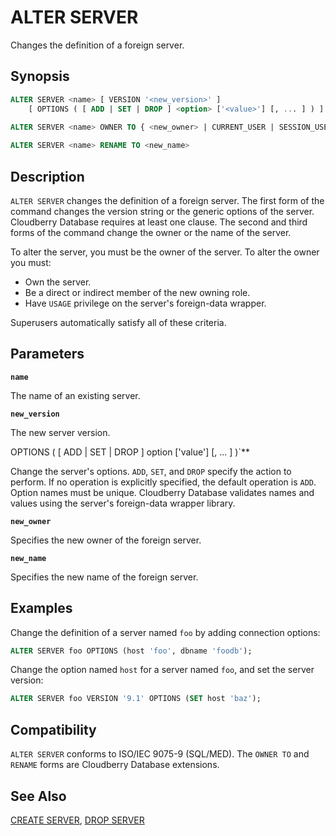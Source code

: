 # ALTER SERVER

Changes the definition of a foreign server.

## Synopsis

```sql
ALTER SERVER <name> [ VERSION '<new_version>' ]
    [ OPTIONS ( [ ADD | SET | DROP ] <option> ['<value>'] [, ... ] ) ]

ALTER SERVER <name> OWNER TO { <new_owner> | CURRENT_USER | SESSION_USER }
                
ALTER SERVER <name> RENAME TO <new_name>
```

## Description

`ALTER SERVER` changes the definition of a foreign server. The first form of the command changes the version string or the generic options of the server. Cloudberry Database requires at least one clause. The second and third forms of the command change the owner or the name of the server.

To alter the server, you must be the owner of the server. To alter the owner you must:

-   Own the server.
-   Be a direct or indirect member of the new owning role.
-   Have `USAGE` privilege on the server's foreign-data wrapper.

Superusers automatically satisfy all of these criteria.

## Parameters

**`name`**

The name of an existing server.

**`new_version`**

The new server version.

OPTIONS ( [ ADD | SET | DROP ] option ['value'] [, ... ] )`**

Change the server's options. `ADD`, `SET`, and `DROP` specify the action to perform. If no operation is explicitly specified, the default operation is `ADD`. Option names must be unique. Cloudberry Database validates names and values using the server's foreign-data wrapper library.

**`new_owner`**

Specifies the new owner of the foreign server.

**`new_name`**

Specifies the new name of the foreign server.

## Examples

Change the definition of a server named `foo` by adding connection options:

```sql
ALTER SERVER foo OPTIONS (host 'foo', dbname 'foodb');
```

Change the option named `host` for a server named `foo`, and set the server version:

```sql
ALTER SERVER foo VERSION '9.1' OPTIONS (SET host 'baz');
```

## Compatibility

`ALTER SERVER` conforms to ISO/IEC 9075-9 (SQL/MED). The `OWNER TO` and `RENAME` forms are Cloudberry Database extensions.

## See Also

[CREATE SERVER](/docs/sql-statements/sql-stmt-create-server.md), [DROP SERVER](/docs/sql-statements/sql-stmt-drop-server.md)



